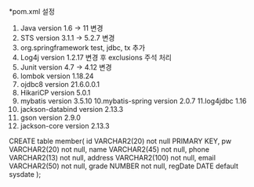 *pom.xml 설정

1. Java version 1.6 -> 11 변경
2. STS version 3.1.1 -> 5.2.7 변경
3. org.springframework test, jdbc, tx 추가
4. Log4j version 1.2.17 변경 후 exclusions 주석 처리
5. Junit version 4.7 -> 4.12 변경
6. lombok version 1.18.24
7. ojdbc8 version 21.6.0.0.1
8. HikariCP version 5.0.1
9. mybatis version 3.5.10
10.mybatis-spring version 2.0.7
11.log4jdbc 1.16
12. jackson-databind version 2.13.3
13. gson version 2.9.0
14. jackson-core version 2.13.3


CREATE table member(
    id VARCHAR2(20) not null PRIMARY KEY,
    pw VARCHAR2(20) not null,
    name VARCHAR2(45) not null,
    phone VARCHAR2(13) not null,
    address VARCHAR2(100) not null,
    email VARCHAR2(50) not null,
    grade NUMBER not null,
    regDate DATE default sysdate
);
